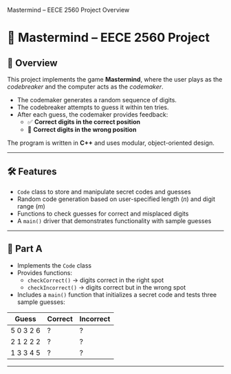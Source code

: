 Mastermind – EECE 2560 Project
Overview
# 🎯 Mastermind – EECE 2560 Project

## 📖 Overview
This project implements the game **Mastermind**, where the user plays as the *codebreaker* and the computer acts as the *codemaker*.  

- The codemaker generates a random sequence of digits.  
- The codebreaker attempts to guess it within ten tries.  
- After each guess, the codemaker provides feedback:  
  - ✅ **Correct digits in the correct position**  
  - 🔄 **Correct digits in the wrong position**  

The program is written in **C++** and uses modular, object-oriented design.

---

## 🛠 Features
- `Code` class to store and manipulate secret codes and guesses  
- Random code generation based on user-specified length (*n*) and digit range (*m*)  
- Functions to check guesses for correct and misplaced digits  
- A `main()` driver that demonstrates functionality with sample guesses  

---

## 🧩 Part A
- Implements the `Code` class  
- Provides functions:  
  - `checkCorrect()` → digits correct in the right spot  
  - `checkIncorrect()` → digits correct but in the wrong spot  
- Includes a `main()` function that initializes a secret code and tests three sample guesses:

| Guess        | Correct | Incorrect |
|--------------|---------|-----------|
| 5 0 3 2 6    | ?       | ?         |
| 2 1 2 2 2    | ?       | ?         |
| 1 3 3 4 5    | ?       | ?         |

---


